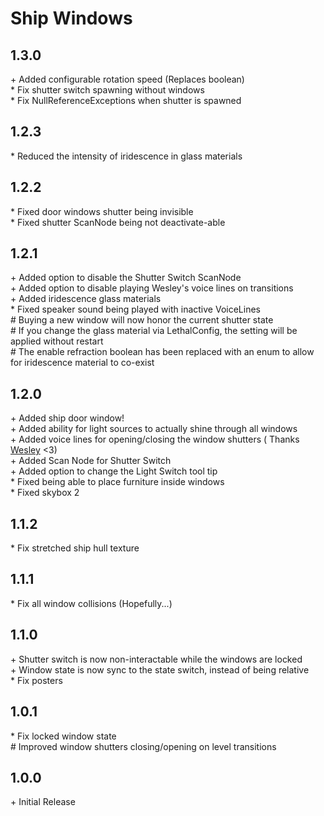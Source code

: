# Ship Windows

## 1.3.0

\+ Added configurable rotation speed (Replaces boolean)<br>
\* Fix shutter switch spawning without windows<br>
\* Fix NullReferenceExceptions when shutter is spawned<br>

## 1.2.3

\* Reduced the intensity of iridescence in glass materials

## 1.2.2

\* Fixed door windows shutter being invisible<br>
\* Fixed shutter ScanNode being not deactivate-able<br>

## 1.2.1

\+ Added option to disable the Shutter Switch ScanNode<br>
\+ Added option to disable playing Wesley's voice lines on transitions<br>
\+ Added iridescence glass materials<br>
\* Fixed speaker sound being played with inactive VoiceLines<br>
\# Buying a new window will now honor the current shutter state<br>
\# If you change the glass material via LethalConfig, the setting will be applied without restart<br>
\# The enable refraction boolean has been replaced with an enum to allow for iridescence material to co-exist<br>

## 1.2.0

\+ Added ship door window!<br>
\+ Added ability for light sources to actually shine through all windows<br>
\+ Added voice lines for opening/closing the window shutters (
Thanks [Wesley](https://thunderstore.io/c/lethal-company/p/Magic_Wesley/) <3)<br>
\+ Added Scan Node for Shutter Switch<br>
\+ Added option to change the Light Switch tool tip<br>
\* Fixed being able to place furniture inside windows<br>
\* Fixed skybox 2<br>

## 1.1.2

\* Fix stretched ship hull texture<br>

## 1.1.1

\* Fix all window collisions (Hopefully...)<br>

## 1.1.0

\+ Shutter switch is now non-interactable while the windows are locked<br>
\+ Window state is now sync to the state switch, instead of being relative<br>
\* Fix posters<br>

## 1.0.1

\* Fix locked window state<br>
\# Improved window shutters closing/opening on level transitions<br>

## 1.0.0

\+ Initial Release<br>
